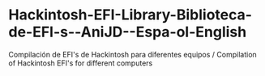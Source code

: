 # Hackintosh-EFI-Library-Biblioteca-de-EFI-s--AniJD--Espa-ol-English
Compilación de EFI's de Hackintosh para diferentes equipos / Compilation of Hackintosh EFI's for different computers
